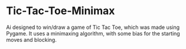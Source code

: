 # Tic-Tac-Toe-Minimax
Ai designed to win/draw a game of Tic Tac Toe, which was made using Pygame. It uses a minimaxing algorithm, with some bias for the starting moves and blocking.
